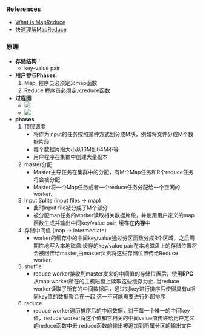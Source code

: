 
### References
* [What is MapReduce](https://www.guru99.com/introduction-to-mapreduce.html)
* [快速理解MapReduce](http://blog.csdn.net/suifeng3051/article/details/41651851)


### 原理
* **存储结构**： 
	* key-value pair
* **用户参与Phases**:
	1. Map, 程序员必须定义map函数
	2. Reduce 程序员必须定义reduce函数
* **过程图**
	* ![](https://cdn.guru99.com/images/Big_Data/061114_0930_Introductio1.png)
	* ![](https://i.stack.imgur.com/EH8tY.jpg)
* **phases**
	1. 顶层调度
		* 将作为input的任务按照某种方式划分成M块，例如将文件分成M个数据片段
		* 每个数据片段大小从16M到64M不等
		* 用户程序在集群中创建大量副本
	2. master分配
		* Master主导任务在集群中的分配，有M个Map任务和R个reduce任务将会被分配. 
		* Master将一个Map任务或者一个reduce任务分配给一个空闲的worker. 
	3. Input Splits (input files -> map)
		* 此时input file被分成了M个部分		
		* 被分配map任务的worker读取相关数据片段，并使用用户定义的map函数生成并输出中间key/value pair, 缓存在**内存**中
	4. 存储中间值 (map -> intermediate) 
		* worker的缓存中的中间key/value通过分区函数分成R个区域，之后周期性地写入本地磁盘.缓存的key/value pair在本地磁盘上的存储位置将会被回传给master,由master负责将这些存储位置传给Reduce worker. 
	5. shuffle
		* reduce worker接收到master发来的中间值的存储位置后，使用**RPC**从map worker所在的主机磁盘上读取这些缓存为止. 当reduce worker读取了所有的中间数据后，通过对key进行排序后使得具有u相同key值的数据聚合在一起.这一不可能需要进行外部排序
	6. reduce
		* reduce worker遍历排序后的中间数据，对于每一个唯一的中间key值，reduce worker将这个值和它相关的中间value值传递给用户定义的reduce函数中去.reduce函数的输出被追加到所属分区的输出文件
		
		
 
